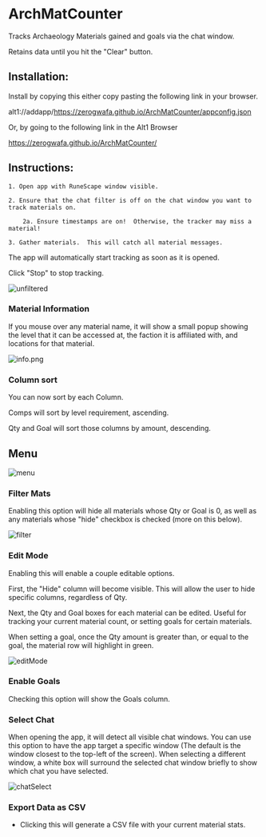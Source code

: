 # ArchMatCounter

Tracks Archaeology Materials gained and goals via the chat window.

Retains data until you hit the "Clear" button.

## Installation:
Install by copying this either copy pasting the following link in your browser. 

alt1://addapp/https://zerogwafa.github.io/ArchMatCounter/appconfig.json

Or, by going to the following link in the Alt1 Browser

https://zerogwafa.github.io/ArchMatCounter/

## Instructions:
    1. Open app with RuneScape window visible.

    2. Ensure that the chat filter is off on the chat window you want to track materials on.  

        2a. Ensure timestamps are on!  Otherwise, the tracker may miss a material!
    
    3. Gather materials.  This will catch all material messages.

The app will automatically start tracking as soon as it is opened.

Click "Stop" to stop tracking.

![unfiltered](/images/unfiltered.png)

### Material Information
If you mouse over any material name, it will show a small popup showing the level that it can be accessed at, the faction it is affiliated with, and locations for that material.

![info.png](/images/info.png)

### Column sort
You can now sort by each Column.

Comps will sort by level requirement, ascending.

Qty and Goal will sort those columns by amount, descending.

## Menu

![menu](/images/menu.png)

### Filter Mats

Enabling this option will hide all materials whose Qty or Goal is 0, as well as any materials whose "hide" checkbox is checked (more on this below).

![filter](/images/filter.gif)

### Edit Mode

Enabling this will enable a couple editable options.

First, the "Hide" column will become visible.  This will allow the user to hide specific columns, regardless of Qty.

Next, the Qty and Goal boxes for each material can be edited.  Useful for tracking your current material count, or setting goals for certain materials.

When setting a goal, once the Qty amount is greater than, or equal to the goal, the material row will highlight in green.

![editMode](/images/editMode.png)

### Enable Goals
Checking this option will show the Goals column.

### Select Chat
When opening the app, it will detect all visible chat windows.  You can use this option to have the app target a specific window (The default is the window closest to the top-left of the screen).  When selecting a different window, a white box will surround the selected chat window briefly to show which chat you have selected.

![chatSelect](/images/chatSelect.gif)

### Export Data as CSV
- Clicking this will generate a CSV file with your current material stats.  
